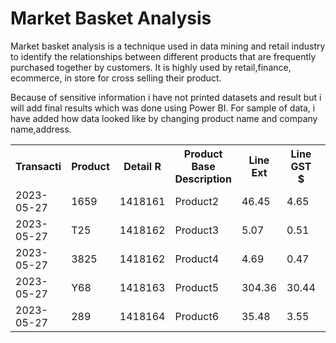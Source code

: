 # Market Basket Analysis
Market basket analysis is a technique used in data mining and retail industry to identify the relationships between different products that are frequently purchased together by customers. It is highly used by retail,finance, ecommerce, in store for cross selling their product.

Because of sensitive information i have not printed datasets and result but i will add final results which was done using Power BI.
For sample of data, i have added how data looked like by changing product name and company name,address.

<table>
  <tr>
    <th>Transacti</th>
    <th>Product</th>
    <th>Detail R</th>
    <th>Product Base Description</th>
    <th>Line Ext</th>
    <th>Line GST $</th>
    <th>Trading Name</th>
    <th>Contact Given Names</th>
    <th>Contact Surname</th>
    <th>Contact Email Address</th>
    <th>Delive</th>
  </tr>
  <tr>
    <td>2023-05-27</td>
    <td>1659</td>
    <td>1418161</td>
    <td>Product2</td>
    <td>46.45</td>
    <td>4.65</td>
    <td>Company1</td>
    <td></td>
    <td></td>
    <td></td>
    <td></td>
  </tr>
  <tr>
    <td>2023-05-27</td>
    <td>T25</td>
    <td>1418162</td>
    <td>Product3</td>
    <td>5.07</td>
    <td>0.51</td>
    <td></td>
    <td></td>
    <td></td>
    <td></td>
    <td></td>
  </tr>
  <tr>
    <td>2023-05-27</td>
    <td>3825</td>
    <td>1418162</td>
    <td>Product4</td>
    <td>4.69</td>
    <td>0.47</td>
    <td></td>
    <td></td>
    <td></td>
    <td></td>
    <td></td>
  </tr>
  <tr>
    <td>2023-05-27</td>
    <td>Y68</td>
    <td>1418163</td>
    <td>Product5</td>
    <td>304.36</td>
    <td>30.44</td>
    <td></td>
    <td></td>
    <td></td>
    <td></td>
    <td></td>
  </tr>
  <tr>
    <td>2023-05-27</td>
    <td>289</td>
    <td>1418164</td>
    <td>Product6</td>
    <td>35.48</td>
    <td>3.55</td>
    <td>Company2</td>
    <td></td>
    <td></td>
    <td></td>
    <td></td>
  </tr>
</table>
